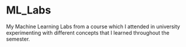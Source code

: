 # ML_Labs

My Machine Learning Labs from a course which I attended in university experimenting with different concepts that I learned throughout the semester.
